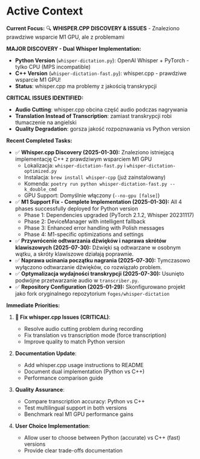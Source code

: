 # Active Context

**Current Focus:** 🔍 **WHISPER.CPP DISCOVERY & ISSUES** - Znaleziono prawdziwe wsparcie M1 GPU, ale z problemami

**MAJOR DISCOVERY - Dual Whisper Implementation:**
- **Python Version** (`whisper-dictation.py`): OpenAI Whisper + PyTorch - tylko CPU (MPS incompatible)
- **C++ Version** (`whisper-dictation-fast.py`): whisper.cpp - prawdziwe wsparcie M1 GPU! 
- **Status**: whisper.cpp ma problemy z jakością transkrypcji

**CRITICAL ISSUES IDENTIFIED:**
- **Audio Cutting**: whisper.cpp obcina część audio podczas nagrywania
- **Translation Instead of Transcription**: zamiast transkrypcji robi tłumaczenie na angielski
- **Quality Degradation**: gorsza jakość rozpoznawania vs Python version

**Recent Completed Tasks:**
- ✅ **Whisper.cpp Discovery (2025-01-30):** Znaleziono istniejącą implementację C++ z prawdziwym wsparciem M1 GPU
  - Lokalizacja: `whisper-dictation-fast.py` i `whisper-dictation-optimized.py`
  - Instalacja: `brew install whisper-cpp` (już zainstalowany)
  - Komenda: `poetry run python whisper-dictation-fast.py --k_double_cmd`
  - GPU Support: Domyślnie włączony (`--no-gpu [false]`)
- ✅ **M1 Support Fix - Complete Implementation (2025-01-30):** All 4 phases successfully deployed for Python version
  - Phase 1: Dependencies upgraded (PyTorch 2.1.2, Whisper 20231117)
  - Phase 2: DeviceManager with intelligent fallback
  - Phase 3: Enhanced error handling with Polish messages
  - Phase 4: M1-specific optimizations and settings
- ✅ **Przywrócenie odtwarzania dźwięków i naprawa skrótów klawiszowych (2025-07-30):** Dźwięki są odtwarzane w osobnym wątku, a skróty klawiszowe działają poprawnie.
- ✅ **Naprawa ucinania początku nagrania (2025-07-30):** Tymczasowo wyłączono odtwarzanie dźwięków, co rozwiązało problem.
- ✅ **Optymalizacja wydajności transkrypcji (2025-07-30):** Usunięto podwójne przetwarzanie audio w `transcriber.py`.
- ✅ **Repository Configuration (2025-01-29):** Skonfigurowano projekt jako fork oryginalnego repozytorium `foges/whisper-dictation`

**Immediate Priorities:**

1. **🚨 Fix whisper.cpp Issues (CRITICAL)**:
   - Resolve audio cutting problem during recording
   - Fix translation vs transcription mode (force transcription)
   - Improve quality to match Python version
   
2. **Documentation Update**: 
   - Add whisper.cpp usage instructions to README
   - Document dual implementation (Python vs C++)
   - Performance comparison guide
   
3. **Quality Assurance**:
   - Compare transcription accuracy: Python vs C++
   - Test multilingual support in both versions
   - Benchmark real M1 GPU performance gains

4. **User Choice Implementation**:
   - Allow user to choose between Python (accurate) vs C++ (fast) versions
   - Provide clear trade-offs documentation
